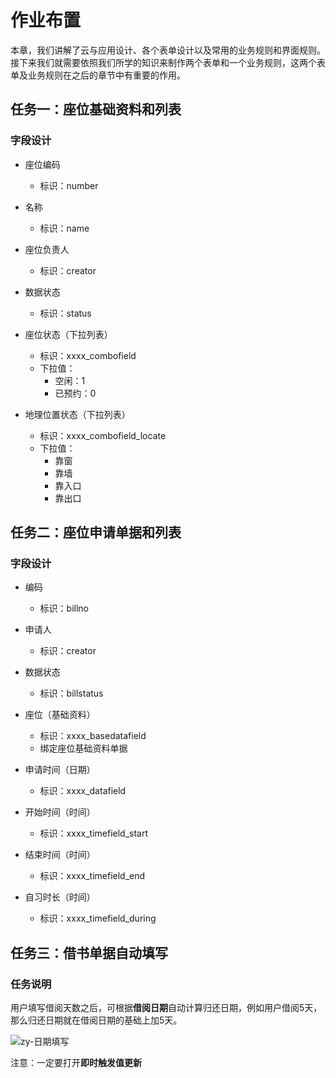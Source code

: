 # 作业布置

本章，我们讲解了云与应用设计、各个表单设计以及常用的业务规则和界面规则。接下来我们就需要依照我们所学的知识来制作两个表单和一个业务规则，这两个表单及业务规则在之后的章节中有重要的作用。

## 任务一：座位基础资料和列表

### 字段设计

* 座位编码
  * 标识：number
* 名称
  * 标识：name

* 座位负责人
  * 标识：creator
* 数据状态
  * 标识：status

* 座位状态（下拉列表）
  * 标识：xxxx_combofield
  * 下拉值：
    * 空闲：1
    * 已预约：0
* 地理位置状态（下拉列表）
  * 标识：xxxx_combofield_locate
  * 下拉值：
    * 靠窗
    * 靠墙
    * 靠入口
    * 靠出口

## 任务二：座位申请单据和列表

### 字段设计

* 编码
  * 标识：billno
* 申请人
  * 标识：creator
* 数据状态
  * 标识：billstatus

* 座位（基础资料）
  * 标识：xxxx_basedatafield
  *  绑定座位基础资料单据
* 申请时间（日期）
  * 标识：xxxx_datafield
* 开始时间（时间）
  * 标识：xxxx_timefield_start
* 结束时间（时间）
  * 标识：xxxx_timefield_end
* 自习时长（时间）
  * 标识：xxxx_timefield_during

## 任务三：借书单据自动填写

### 任务说明

用户填写借阅天数之后，可根据**借阅日期**自动计算归还日期，例如用户借阅5天，那么归还日期就在借阅日期的基础上加5天。

![zy-日期填写](.\picture\zy-日期填写.png)

注意：一定要打开**即时触发值更新**